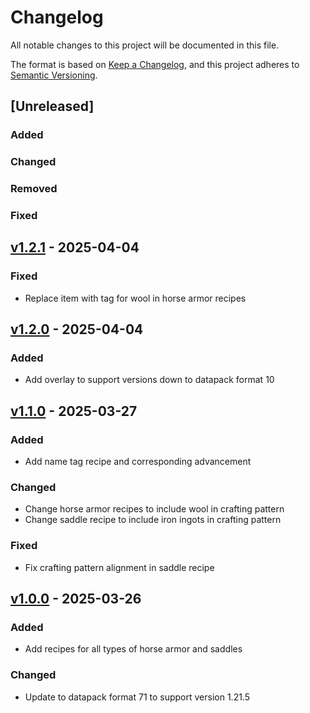 # Changelog

All notable changes to this project will be documented in this file.

The format is based on [Keep a Changelog](https://keepachangelog.com/en/1.1.0/),
and this project adheres to [Semantic Versioning](https://semver.org/spec/v2.0.0.html).

## [Unreleased]

### Added

### Changed

### Removed

### Fixed

## [v1.2.1](https://github.com/Neluxx/craftable-horse-armor/releases/tag/v1.2.1) - 2025-04-04

### Fixed
- Replace item with tag for wool in horse armor recipes

## [v1.2.0](https://github.com/Neluxx/craftable-horse-armor/releases/tag/v1.2.0) - 2025-04-04

### Added
- Add overlay to support versions down to datapack format 10

## [v1.1.0](https://github.com/Neluxx/craftable-horse-armor/releases/tag/v1.1.0) - 2025-03-27

### Added
- Add name tag recipe and corresponding advancement

### Changed
- Change horse armor recipes to include wool in crafting pattern
- Change saddle recipe to include iron ingots in crafting pattern

### Fixed
- Fix crafting pattern alignment in saddle recipe

## [v1.0.0](https://github.com/Neluxx/craftable-horse-armor/releases/tag/v1.0.0) - 2025-03-26

### Added
- Add recipes for all types of horse armor and saddles

### Changed
- Update to datapack format 71 to support version 1.21.5
